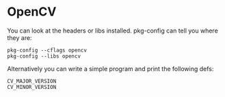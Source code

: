 # OpenCV

You can look at the headers or libs installed. pkg-config can tell you where they are:
````
pkg-config --cflags opencv
pkg-config --libs opencv
````
Alternatively you can write a simple program and print the following defs:
````
CV_MAJOR_VERSION
CV_MINOR_VERSION
````
